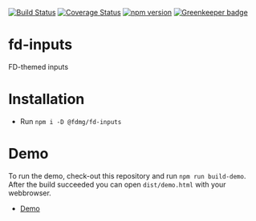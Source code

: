 [![Build Status](https://travis-ci.org/FDMediagroep/fd-ts-react-inputs.svg?branch=master)](https://travis-ci.org/FDMediagroep/fd-ts-react-inputs)
[![Coverage Status](https://coveralls.io/repos/github/FDMediagroep/fd-ts-react-inputs/badge.svg?branch=master)](https://coveralls.io/github/FDMediagroep/fd-ts-react-inputs?branch=master)
[![npm version](https://badge.fury.io/js/%40fdmg%2Ffd-inputs.svg)](https://badge.fury.io/js/%40fdmg%2Ffd-inputs)
[![Greenkeeper badge](https://badges.greenkeeper.io/FDMediagroep/fd-ts-react-inputs.svg)](https://greenkeeper.io/)

# fd-inputs
FD-themed inputs

# Installation
* Run `npm i -D @fdmg/fd-inputs`

# Demo
To run the demo, check-out this repository and run `npm run build-demo`.
After the build succeeded you can open `dist/demo.html` with your webbrowser.
* [Demo](http://static.fd.nl/react/inputs/demo.html)